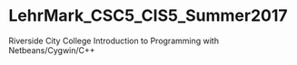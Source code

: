 # LehrMark_CSC5_CIS5_Summer2017
Riverside City College Introduction to Programming with Netbeans/Cygwin/C++
